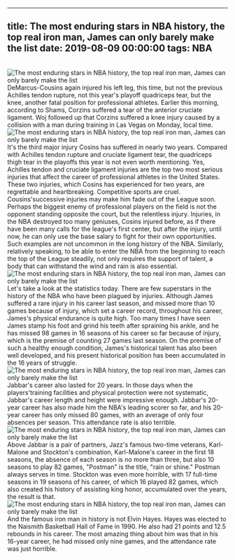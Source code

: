 
---
title: The most enduring stars in NBA history, the top real iron man, James can only barely make the list
date: 2019-08-09 00:00:00
tags:  NBA
---
​
![The most enduring stars in NBA history, the top real iron man, James can only barely make the list](fb85c9afb2d949fea1caa76d977f6a91.jpg)
​
DeMarcus-Cousins again injured his left leg, this time, but not the previous Achilles tendon rupture, not this year's playoff quadriceps tear, but the knee, another fatal position for professional athletes.
Earlier this morning, according to Shams, Corzins suffered a tear of the anterior cruciate ligament. Woj followed up that Corzins suffered a knee injury caused by a collision with a man during training in Las Vegas on Monday, local time.
​
![The most enduring stars in NBA history, the top real iron man, James can only barely make the list](43d9437e0903474bbaeda843204b2358.jpg)
​
It's the third major injury Cosins has suffered in nearly two years. Compared with Achilles tendon rupture and cruciate ligament tear, the quadriceps thigh tear in the playoffs this year is not even worth mentioning.
Yes, Achilles tendon and cruciate ligament injuries are the top two most serious injuries that affect the career of professional athletes in the United States. These two injuries, which Cosins has experienced for two years, are regrettable and heartbreaking.
Competitive sports are cruel. Cousins'successive injuries may make him fade out of the League soon. Perhaps the biggest enemy of professional players on the field is not the opponent standing opposite the court, but the relentless injury.
Injuries, in the NBA destroyed too many geniuses, Cosins injured before, as if there have been many calls for the league's first center, but after the injury, until now, he can only use the base salary to fight for their own opportunities. Such examples are not uncommon in the long history of the NBA.
Similarly, relatively speaking, to be able to enter the NBA from the beginning to reach the top of the League steadily, not only requires the support of talent, a body that can withstand the wind and rain is also essential.
​
![The most enduring stars in NBA history, the top real iron man, James can only barely make the list](386c2b8897214059b749cd1162838699.jpg)
​
Let's take a look at the statistics today. There are few superstars in the history of the NBA who have been plagued by injuries.
Although James suffered a rare injury in his career last season, and missed more than 10 games because of injury, which set a career record, throughout his career, James's physical endurance is quite high.
Too many times I have seen James stamp his foot and grind his teeth after spraining his ankle, and he has missed 98 games in 16 seasons of his career so far because of injury, which is the premise of counting 27 games last season. On the premise of such a healthy enough condition, James's historical talent has also been well developed, and his present historical position has been accumulated in the 16 years of struggle.
​
![The most enduring stars in NBA history, the top real iron man, James can only barely make the list](7b162a108d6740f79567b710be5d05f6.jpg)
​
Jabbar's career also lasted for 20 years. In those days when the players'training facilities and physical protection were not systematic, Jabbar's career length and height were impressive enough.
Jabbar's 20-year career has also made him the NBA's leading scorer so far, and his 20-year career has only missed 80 games, with an average of only four absences per season. This attendance rate is also terrible.
​
![The most enduring stars in NBA history, the top real iron man, James can only barely make the list](4939123eb94a4e938b378a19353677a0.jpg)
​
Above Jabbar is a pair of partners, Jazz's famous two-time veterans, Karl-Malone and Stockton's combination, Karl-Malone's career in the first 18 seasons, the absence of each season is no more than three, but also 10 seasons to play 82 games, "Postman" is the title, "rain or shine." Postman always serves in time.
Stockton was even more horrible, with 17 full-time seasons in 19 seasons of his career, of which 16 played 82 games, which also created his history of assisting king honor, accumulated over the years, the result is that.
​
![The most enduring stars in NBA history, the top real iron man, James can only barely make the list](ac475c6e67c24bfe97ab82381882d495.jpg)
​
And the famous iron man in history is not Elvin Hayes. Hayes was elected to the Naismith Basketball Hall of Fame in 1990. He also had 21 points and 12.5 rebounds in his career. The most amazing thing about him was that in his 16-year career, he had missed only nine games, and the attendance rate was just horrible.